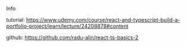 Info

tutorial: https://www.udemy.com/course/react-and-typescript-build-a-portfolio-project/learn/lecture/24208878#content

github: https://github.com/radu-alin/react-ts-basics-2
